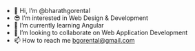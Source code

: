 - 👋 Hi, I’m @bharathgorental
- 😎 I’m interested in Web Design & Development 
- 🌱 I’m currently learning Angular
- 🧐 I’m looking to collaborate on Web Application Development
- 📫 How to reach me bgorental@gmail.com

<!---
bharathgorental/bharathgorental is a ✨ special ✨ repository because its `README.md` (this file) appears on your GitHub profile.
You can click the Preview link to take a look at your changes.
--->
